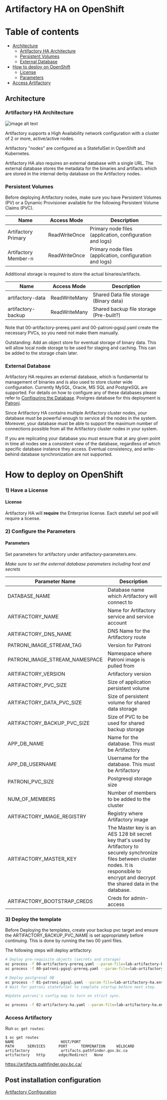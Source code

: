 # Artifactory HA on OpenShift

Table of contents
=================

<!--ts-->
   * [Architecture](#architecture)
        * [Artifactory HA Architecture](#Artifactory-HA-Architecture)
        * [Persistent Volumes](#Persistent-Volumes)
        * [External Database](#External-database)
   * [How to deploy on OpenShift](#How-to-deploy-on-OpenShift)
      * [License](#License)
      * [Parameters](#Parameters)
   * [Access Artifactory](#Access-Artifactory)
<!--te-->

## Architecture

### Artifactory HA Architecture

![image alt text](../images/artifactory-diagram.png)

Artifactory supports a High Availability network configuration with a cluster of 2 or more, active/active nodes.

Artifactory "nodes" are configured as a StatefulSet in OpenShift and Kubernetes.

Artifactory HA also requires an external database with a single URL. The external database stores the metadata for the binaries and artifacts which are stored in the internal derby database on the Artifactory nodes.

### Persistent Volumes

Before deploying Artifactory nodes, make sure you have Persistent Volumes (PV) or a Dynamic Provisioner available for the following Persistent Volume Claims (PVC).

| Name | Access Mode | Description |
| ---- | ---- | ---- |
| Artifactory Primary | ReadWriteOnce | Primary node files (application, configuration and logs) |
| Artifactory Member-n | ReadWriteOnce | Primary node files (application, configuration and logs) |

Additional storage is required to store the actual binaries/artifacts.

| Name | Access Mode | Description |
| ---- | ---- | ---- |
| artifactory-data | ReadWriteMany | Shared Data file storage (Binary data) |
| artifactory-backup | ReadWriteMany | Shared backup file storage (Pre-built?) |

Note that 00-artifactory-prereq.yaml and 00-patroni-pgsql.yaml create the necessary PVCs, so you need not make them manually.

Outstanding:
Add an object store for eventual storage of binary data.  This will allow local node storage to be used for staging and caching.  This can be added to the storage chain later.

### External Database

Artifactory HA requires an external database, which is fundamental to management of binaries and is also used to store cluster wide configuration. Currently MySQL, Oracle, MS SQL and PostgreSQL are supported. For details on how to configure any of these databases please refer to [Configuring the Database](https://www.jfrog.com/confluence/display/RTF/Configuring+the+Database). Postgres database for this deployment is [Patroni](https://github.com/BCDevOps/platform-services/tree/master/apps/pgsql/patroni).

Since Artifactory HA contains multiple Artifactory cluster nodes, your database must be powerful enough to service all the nodes in the system.  Moreover, your database must be able to support the maximum number of connections possible from all the Artifactory cluster nodes in your system.

If you are replicating your database you must ensure that at any given point in time all nodes see a consistent view of the database, regardless of which specific database instance they access. Eventual consistency, and write-behind database synchronization are not supported.

# How to deploy on OpenShift

### 1) Have a License

#### License

Artifactory HA will **require** the Enterprise license. Each stateful set pod will require a license.

### 2) Configure the Parameters

#### Parameters

Set parameters for artifactory under artifactory-parameters.env.

*Make sure to set the external database parameters including host and secrets*

| Parameter Name | Description|
| ---- | ---- |
| DATABASE_NAME | Database name which Artifactory will connect to |
| ARTIFACTORY_NAME | Name for Artifactory service and service account |
| ARTIFACTORY_DNS_NAME | DNS Name for the Artifactory route |
| PATRONI_IMAGE_STREAM_TAG | Version for Patroni |
| PATRONI_IMAGE_STREAM_NAMESPACE | Namespace where Patroni image is pulled from |
| ARTIFACTORY_VERSION | Artifactory version |
| ARTIFACTORY_PVC_SIZE | Size of application persistent volume |
| ARTIFACTORY_DATA_PVC_SIZE | Size of persistent volume for shared data storage |
| ARTIFACTORY_BACKUP_PVC_SIZE | Size of PVC to be used for shared backup storage |
| APP_DB_NAME | Name for the database. This must be Artifactory |
| APP_DB_USERNAME | Username for the database. This must be Artifactory |
| PATRONI_PVC_SIZE | Postgresql storage size |
| NUM_OF_MEMBERS | Number of members to be added to the cluster |
| ARTIFACTORY_IMAGE_REGISTRY | Registry where Artifactory image|
| ARTIFACTORY_MASTER_KEY | The Master key is an AES 128 bit secret key that's used by Artifactory to securely synchronize files between cluster nodes. It is responsible to encrypt and decrypt the shared data in the database. |
| ARTIFACTORY_BOOTSTRAP_CREDS | Creds for admin-access |

### 3) Deploy the template

Before Deploying the templates, create your backup pvc target and ensure the ARTIFACTORY_BACKUP_PVC_NAME is set appropriately before continuing. This is done by running the two 00 yaml files.

The following steps will deploy artifactory:

``` bash
# Deploy pre-requisite objects (secrets and storage)
oc process -f 00-artifactory-prereq.yaml --param-file=lab-artifactory-ha.env --ignore-unknown-parameters=true  | oc create -f -
oc process -f 00-patroni-pgsql-prereq.yaml --param-file=lab-artifactory-ha.env --ignore-unknown-parameters=true  | oc create -f -

# Deploy postgresql DB
oc process -f 01-patroni-pgsql.yaml --param-file=lab-artifactory-ha.env --ignore-unknown-parameters=true  | oc apply -f -
# Wait for patroni statefulSet to complete startup before next step.

#Update patroni's config map to turn on strict sync.

oc process -f 02-artifactory-ha.yaml --param-file=lab-artifactory-ha.env --ignore-unknown-parameters=true  | oc apply -f -
```

### Access Artifactory

Run `oc get routes`:

```
$ oc get routes
NAME                     HOST/PORT                                                 PATH      SERVICES      PORT      TERMINATION     WILDCARD
artifactory              artifacts.pathfinder.gov.bc.ca             artifactory   http      edge/Redirect   None
```
https://artifacts.pathfinder.gov.bc.ca/

## Post installation configuration

[Artifactory Configuration](config/README.md)
